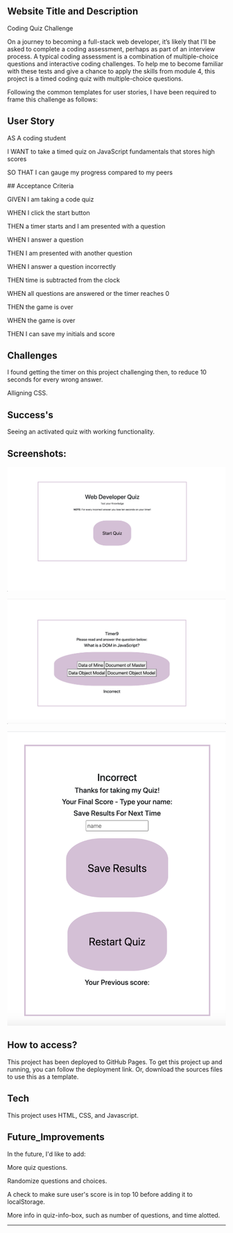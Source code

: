 
## Website Title and Description


Coding Quiz Challenge 

On a journey to becoming a full-stack web developer, it’s likely that I’ll be asked to complete a coding assessment, perhaps as part of an interview process. A typical coding 
assessment is a combination of multiple-choice questions and interactive coding challenges.
To help me to become familiar with these tests and give a chance to apply the skills from module 4, this project is a timed coding quiz with multiple-choice questions. 


Following the common templates for user stories, I have been required to frame this challenge as follows:


## User Story

AS A coding student

I WANT to take a timed quiz on JavaScript fundamentals that stores high scores

SO THAT I can gauge my progress compared to my peers



## Acceptance Criteria


GIVEN I am taking a code quiz

WHEN I click the start button

THEN a timer starts and I am presented with a question

WHEN I answer a question

THEN I am presented with another question

WHEN I answer a question incorrectly

THEN time is subtracted from the clock

WHEN all questions are answered or the timer reaches 0

THEN the game is over

WHEN the game is over

THEN I can save my initials and score


## Challenges 


I found getting the timer on this project challenging then, to reduce 10 seconds for every wrong answer. 


Alligning CSS. 


## Success's


Seeing an activated quiz with working functionality. 


## Screenshots:


!["Start Page"](CodeMain.png "Start page.") 

!["Start Page"](CodeQ.png "Start page.") 

!["Start Page"](CodeEnd.png "Start page.") 


## How to access?


This project has been deployed to GitHub Pages. To get this project up and running, you can follow the deployment link. Or, download the sources files to use this as a template.


## Tech


This project uses HTML, CSS, and Javascript. 


## Future_Improvements


In the future, I'd like to add:

More quiz questions.

Randomize questions and choices.

A check to make sure user's score is in top 10 before adding it to localStorage.

More info in quiz-info-box, such as number of questions, and time alotted.


















---------------------------------------------------------------------------------------------------------------------------------------------------------------------------------


